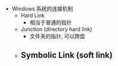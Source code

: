 - Windows 系统的连接机制
	- Hard Link
		- 相当于普通的指针
	- Junction (directory hard link)
		- 文件夹的指针, 可以跨盘
	- Symbolic Link (soft link)
		-